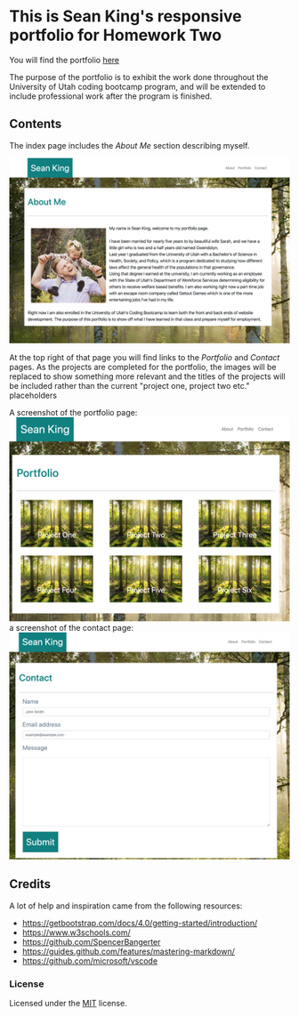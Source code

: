 # This is Sean King's responsive portfolio for Homework Two
You will find the portfolio [here](https://seanianking.github.io/Responsive-Portfolio/index.html)

The purpose of the portfolio is to exhibit the work done throughout the University of Utah coding bootcamp program, and will be extended to include professional work after the program is finished.

## Contents

The index page includes the *About Me* section describing myself.

![About Me page screenshot](About-Me-Screenshot.png)

At the top right of that page you will find links to the *Portfolio* and *Contact* pages. As the projects are completed for the portfolio, the images will be replaced to show something more relevant and the titles of the projects will be included rather than the current "project one, project two etc." placeholders

A screenshot of the portfolio page:
![Portfolio page screenshot](Portfolio-Screenshot.png)
a screenshot of the contact page:
![Contact page screenshot](Contact-Screenshot.png)

## Credits

A lot of help and inspiration came from the following resources:

* https://getbootstrap.com/docs/4.0/getting-started/introduction/
* https://www.w3schools.com/
* https://github.com/SpencerBangerter
* https://guides.github.com/features/mastering-markdown/
* https://github.com/microsoft/vscode

### License

Licensed under the [MIT](LICENSE.txt) license.